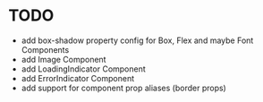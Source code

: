 # TODO

- add box-shadow property config for Box, Flex and maybe Font Components
- add Image Component
- add LoadingIndicator Component
- add ErrorIndicator Component
- add support for component prop aliases (border props)